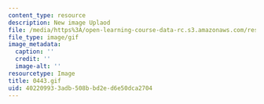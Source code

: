 ```yaml
---
content_type: resource
description: New image Uplaod
file: /media/https%3A/open-learning-course-data-rc.s3.amazonaws.com/res-21g-01-kana-spring-2010/402209933adb508bbd2ed6e50dca2704_0443.gif
file_type: image/gif
image_metadata:
  caption: ''
  credit: ''
  image-alt: ''
resourcetype: Image
title: 0443.gif
uid: 40220993-3adb-508b-bd2e-d6e50dca2704
---
```

